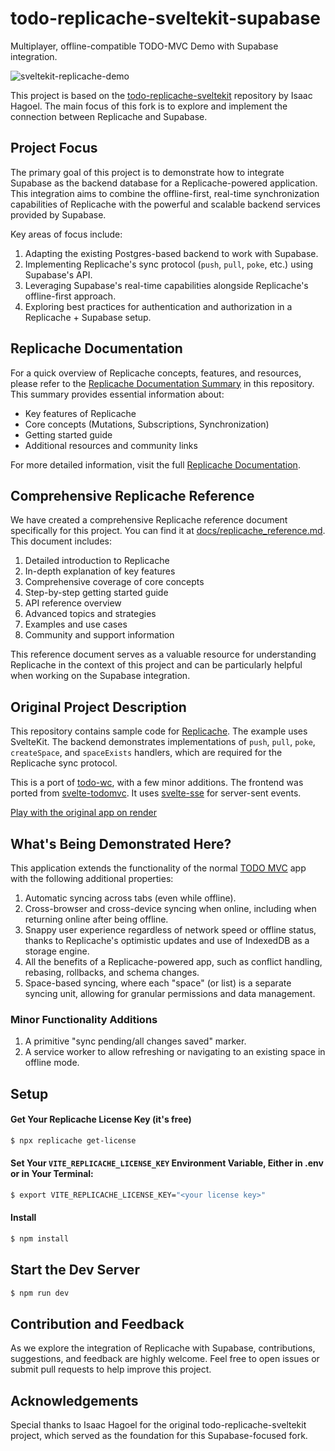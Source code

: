 # todo-replicache-sveltekit-supabase

Multiplayer, offline-compatible TODO-MVC Demo with Supabase integration.

![sveltekit-replicache-demo](https://github.com/isaacHagoel/todo-replicache-sveltekit/assets/20507787/11b5ae10-049d-4cc7-82bf-45d8287701f0)

This project is based on the [todo-replicache-sveltekit](https://github.com/isaacHagoel/todo-replicache-sveltekit) repository by Isaac Hagoel. The main focus of this fork is to explore and implement the connection between Replicache and Supabase.

## Project Focus

The primary goal of this project is to demonstrate how to integrate Supabase as the backend database for a Replicache-powered application. This integration aims to combine the offline-first, real-time synchronization capabilities of Replicache with the powerful and scalable backend services provided by Supabase.

Key areas of focus include:
1. Adapting the existing Postgres-based backend to work with Supabase.
2. Implementing Replicache's sync protocol (`push`, `pull`, `poke`, etc.) using Supabase's API.
3. Leveraging Supabase's real-time capabilities alongside Replicache's offline-first approach.
4. Exploring best practices for authentication and authorization in a Replicache + Supabase setup.

## Replicache Documentation

For a quick overview of Replicache concepts, features, and resources, please refer to the [Replicache Documentation Summary](docs/replicache_summary.md) in this repository. This summary provides essential information about:

- Key features of Replicache
- Core concepts (Mutations, Subscriptions, Synchronization)
- Getting started guide
- Additional resources and community links

For more detailed information, visit the full [Replicache Documentation](https://doc.replicache.dev/).

## Comprehensive Replicache Reference

We have created a comprehensive Replicache reference document specifically for this project. You can find it at [docs/replicache_reference.md](docs/replicache_reference.md). This document includes:

1. Detailed introduction to Replicache
2. In-depth explanation of key features
3. Comprehensive coverage of core concepts
4. Step-by-step getting started guide
5. API reference overview
6. Advanced topics and strategies
7. Examples and use cases
8. Community and support information

This reference document serves as a valuable resource for understanding Replicache in the context of this project and can be particularly helpful when working on the Supabase integration.

## Original Project Description

This repository contains sample code for [Replicache](https://replicache.dev/). The example uses SvelteKit. The backend demonstrates implementations of `push`, `pull`, `poke`, `createSpace`, and `spaceExists` handlers, which are required for the Replicache sync protocol.

This is a port of [todo-wc](https://github.com/rocicorp/todo-wc), with a few minor additions. The frontend was ported from [svelte-todomvc](https://github.com/sveltejs/svelte-todomvc). It uses [svelte-sse](https://github.com/razshare/sveltekit-sse) for server-sent events.

[Play with the original app on render](https://todo-replicache-sveltekit.onrender.com/)

## What's Being Demonstrated Here?

This application extends the functionality of the normal [TODO MVC](https://todomvc.com/) app with the following additional properties:

1. Automatic syncing across tabs (even while offline).
2. Cross-browser and cross-device syncing when online, including when returning online after being offline.
3. Snappy user experience regardless of network speed or offline status, thanks to Replicache's optimistic updates and use of IndexedDB as a storage engine.
4. All the benefits of a Replicache-powered app, such as conflict handling, rebasing, rollbacks, and schema changes.
5. Space-based syncing, where each "space" (or list) is a separate syncing unit, allowing for granular permissions and data management.

### Minor Functionality Additions

1. A primitive "sync pending/all changes saved" marker.
2. A service worker to allow refreshing or navigating to an existing space in offline mode.

## Setup

#### Get Your Replicache License Key (it's free)

```bash
$ npx replicache get-license
```

#### Set Your `VITE_REPLICACHE_LICENSE_KEY` Environment Variable, Either in .env or in Your Terminal:

```bash
$ export VITE_REPLICACHE_LICENSE_KEY="<your license key>"
```

#### Install

```bash
$ npm install
```

## Start the Dev Server

```bash
$ npm run dev
```

## Contribution and Feedback

As we explore the integration of Replicache with Supabase, contributions, suggestions, and feedback are highly welcome. Feel free to open issues or submit pull requests to help improve this project.

## Acknowledgements

Special thanks to Isaac Hagoel for the original todo-replicache-sveltekit project, which served as the foundation for this Supabase-focused fork.
